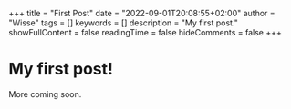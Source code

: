 
+++
title = "First Post"
date = "2022-09-01T20:08:55+02:00"
author = "Wisse"
tags = []
keywords = []
description = "My first post."
showFullContent = false
readingTime = false
hideComments = false
+++

# My first post!

More coming soon.